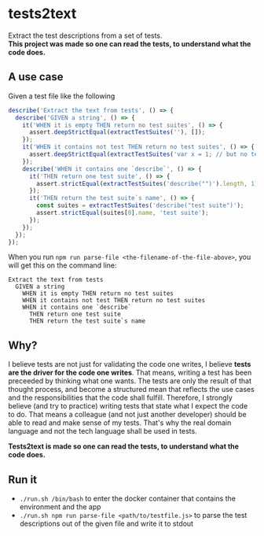 # tests2text
Extract the test descriptions from a set of tests.  
**This project was made so one can read the tests, to understand what the code does.**

## A use case
Given a test file like the following
```javascript
describe('Extract the text from tests', () => {
  describe('GIVEN a string', () => {
    it('WHEN it is empty THEN return no test suites', () => {
      assert.deepStrictEqual(extractTestSuites(''), []);
    });
    it('WHEN it contains not test THEN return no test suites', () => {
      assert.deepStrictEqual(extractTestSuites('var x = 1; // but no test'), []);
    });
    describe('WHEN it contains one `describe`', () => {
      it('THEN return one test suite', () => {
        assert.strictEqual(extractTestSuites('describe("")').length, 1);
      });
      it('THEN return the test suite`s name', () => {
        const suites = extractTestSuites('describe("test suite")');
        assert.strictEqual(suites[0].name, 'test suite');
      });
    });
  });
});
```
When you run `npm run parse-file <the-filename-of-the-file-above>`, you will get this on the
command line:
```text
Extract the text from tests
  GIVEN a string
    WHEN it is empty THEN return no test suites
    WHEN it contains not test THEN return no test suites
    WHEN it contains one `describe`
      THEN return one test suite
      THEN return the test suite`s name
```

## Why?
I believe tests are not just for validating the code one writes, I believe **tests
are the driver for the code one writes**. That means, writing a test has been preceeded
by thinking what one wants. The tests are only the result of that thought process,
and become a structured mean that reflects the use cases and the responsibilities 
that the code shall fulfill. Therefore, I strongly believe (and try to practice) 
writing tests that state what I expect the code to do. That means a colleague (and not
just another developer) should be able to read and make sense of my tests.
That's why the real domain language and not the tech language shall be used in tests.

**__Tests2text__ is made so one can read the tests, to understand what the code does.**

## Run it
- `./run.sh /bin/bash` to enter the docker container that contains the environment and the app
- `./run.sh npm run parse-file <path/to/testfile.js>` to parse the test descriptions out of the given file and write it to stdout